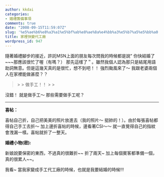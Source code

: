 ```yaml
---
author: kkdai
categories:
- 婚禮籌備事項
comments: true
date: "2008-09-15T11:59:07Z"
slug: '%e5%ae%b6%e8%a3%a1%e5%bf%ab%e8%ae%8a%e4%bb%a3%e5%b7%a5%e5%bb%a0'
title: 家裡快變代工廠
wordpress_id: 947
---
```


隨著婚禮腳步的接近，許託MSN上面的朋友每次問我的時候都是說" 你快結婚了~~~那應該很忙了喔（有嗎？） 那先這樣了＂。雖然我個人認為那只是結尾用語助詞無意。但是這幾天真的是很忙，想不到吧！！ 強烈颱風來了～ 我跟老婆兩個人在家裡能做甚麼？？

 

<blockquote>  
> 
> 做手工！！
> 
> </blockquote>

 

沒錯！ 就是做手工～ 那些需要做手工呢？

 

****

 

**喜帖：**

 

喜帖自己折，自己把美美的照片放進去（我的照片～ 挺帥的！）。由於每張喜帖都得自己手工去折～ 加上邊折喜帖的時候，邊看著CSI～～ 就一直覺得自己的指紋會洩漏一樣。喜帖就折了一整天。

 

 

**婚禮小物(密):**

 

新娘說要保密的東西，不過真的很難折~~ 折了兩天~ 加上每個賓客都準備一個，真的很累人~~。

 

 

我看~ 當我家變成手工代工廠的時候，也就是我要結婚的時候!!!
